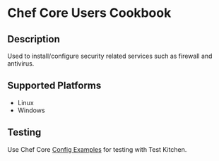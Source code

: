 # Chef Core Users Cookbook

## Description
Used to install/configure security related services such as firewall and antivirus.

## Supported Platforms
* Linux
* Windows

## Testing
Use Chef Core [Config Examples](https://github.com/chefcore/config_examples) for testing with Test Kitchen.
